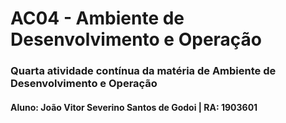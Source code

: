 # AC04 - Ambiente de Desenvolvimento e Operação
### Quarta atividade contínua da matéria de Ambiente de Desenvolvimento e Operação
#### Aluno: João Vitor Severino Santos de Godoi | RA: 1903601